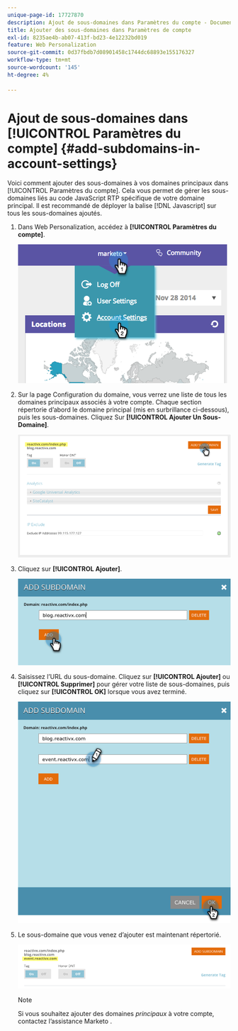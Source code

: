 ```yaml
---
unique-page-id: 17727870
description: Ajout de sous-domaines dans Paramètres du compte - Documents Marketo - Documentation du produit
title: Ajouter des sous-domaines dans Paramètres de compte
exl-id: 8235ae4b-ab07-413f-bd23-4e12232bd019
feature: Web Personalization
source-git-commit: 0d37fbdb7d08901458c1744dc68893e155176327
workflow-type: tm+mt
source-wordcount: '145'
ht-degree: 4%

---
```


# Ajout de sous-domaines dans [!UICONTROL Paramètres du compte] {#add-subdomains-in-account-settings}

Voici comment ajouter des sous-domaines à vos domaines principaux dans [!UICONTROL Paramètres du compte]. Cela vous permet de gérer les sous-domaines liés au code JavaScript RTP spécifique de votre domaine principal. Il est recommandé de déployer la balise [!DNL Javascript] sur tous les sous-domaines ajoutés.

1. Dans Web Personalization, accédez à **[!UICONTROL Paramètres du compte]**.

   ![](assets/image2014-12-1-23-3-12.png)

1. Sur la page Configuration du domaine, vous verrez une liste de tous les domaines principaux associés à votre compte. Chaque section répertorie d’abord le domaine principal (mis en surbrillance ci-dessous), puis les sous-domaines. Cliquez Sur **[!UICONTROL Ajouter Un Sous-Domaine]**.

   ![](assets/highlightprimary2.png)

1. Cliquez sur **[!UICONTROL Ajouter]**.

   ![](assets/add.png)

1. Saisissez l’URL du sous-domaine. Cliquez sur **[!UICONTROL Ajouter]** ou **[!UICONTROL Supprimer]** pour gérer votre liste de sous-domaines, puis cliquez sur **[!UICONTROL OK]** lorsque vous avez terminé.

   ![](assets/newsubdomain.png)

1. Le sous-domaine que vous venez d’ajouter est maintenant répertorié.

   ![](assets/finalnew.png)

   >[!NOTE]
   >
   >Si vous souhaitez ajouter des domaines _principaux_ à votre compte, contactez l’assistance Marketo [](https://nation.marketo.com/t5/Support/ct-p/Support).
